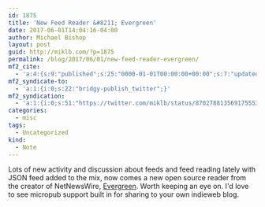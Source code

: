 ```yaml
---
id: 1875
title: 'New Feed Reader &#8211; Evergreen'
date: 2017-06-01T14:04:16-04:00
author: Michael Bishop
layout: post
guid: http://miklb.com/?p=1875
permalink: /blog/2017/06/01/new-feed-reader-evergreen/
mf2_cite:
  - 'a:4:{s:9:"published";s:25:"0000-01-01T00:00:00+00:00";s:7:"updated";s:25:"0000-01-01T00:00:00+00:00";s:8:"category";a:1:{i:0;s:0:"";}s:6:"author";a:0:{}}'
mf2_syndicate-to:
  - 'a:1:{i:0;s:22:"bridgy-publish_twitter";}'
mf2_syndication:
  - 'a:1:{i:0;s:51:"https://twitter.com/miklb/status/870278813569175553";}'
categories:
  - misc
tags:
  - Uncategorized
kind:
  - Note
---
```

Lots of new activity and discussion about feeds and feed reading lately with JSON feed added to the mix, now comes a new open source reader from the creator of NetNewsWire, [Evergreen](https://ranchero.com/evergreen/). Worth keeping an eye on. I'd love to see micropub support built in for sharing to your own indieweb blog.